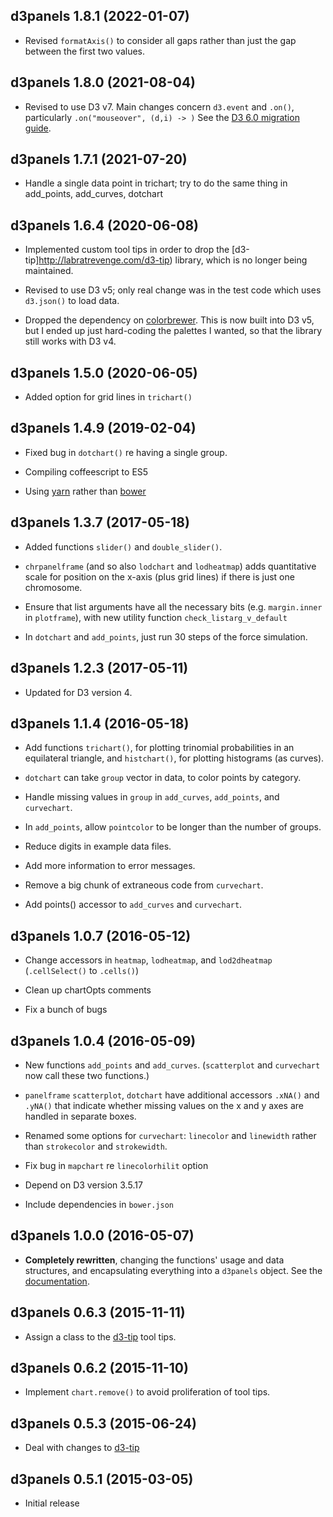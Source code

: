 ## d3panels 1.8.1 (2022-01-07)

- Revised `formatAxis()` to consider all gaps rather than just the gap
  between the first two values.


## d3panels 1.8.0 (2021-08-04)

- Revised to use D3 v7. Main changes concern `d3.event` and `.on()`,
  particularly `.on("mouseover", (d,i) -> )`
  See the [D3 6.0 migration
  guide](https://observablehq.com/@d3/d3v6-migration-guide).


## d3panels 1.7.1 (2021-07-20)

- Handle a single data point in trichart; try to do the same thing in
  add_points, add_curves, dotchart


## d3panels 1.6.4 (2020-06-08)

- Implemented custom tool tips in order to drop the
  [d3-tip]http://labratrevenge.com/d3-tip) library, which is no longer
  being maintained.

- Revised to use D3 v5; only real change was in the test code which
  uses `d3.json()` to load data.

- Dropped the dependency on
  [colorbrewer](https://github.com/jeanlauliac/colorbrewer).
  This is now built into D3 v5, but I ended up just hard-coding the
  palettes I wanted, so that the library still works with D3 v4.


## d3panels 1.5.0 (2020-06-05)

- Added option for grid lines in `trichart()`


## d3panels 1.4.9 (2019-02-04)

- Fixed bug in `dotchart()` re having a single group.

- Compiling coffeescript to ES5

- Using [yarn](https://yarnpkg.com) rather than [bower](https://bower.io)


## d3panels 1.3.7 (2017-05-18)

- Added functions `slider()` and `double_slider()`.

- `chrpanelframe` (and so also `lodchart` and `lodheatmap`) adds
  quantitative scale for position on the x-axis (plus grid lines) if
  there is just one chromosome.

- Ensure that list arguments have all the necessary bits
  (e.g. `margin.inner` in `plotframe`),
  with new utility function `check_listarg_v_default`

- In `dotchart` and `add_points`, just run 30 steps of the force
  simulation.


## d3panels 1.2.3 (2017-05-11)

- Updated for D3 version 4.


## d3panels 1.1.4 (2016-05-18)

- Add functions `trichart()`, for plotting trinomial probabilities in an
  equilateral triangle, and `histchart()`, for plotting histograms (as
  curves).

- `dotchart` can take `group` vector in data, to color points by category.

- Handle missing values in `group` in `add_curves`, `add_points`, and
  `curvechart`.

- In `add_points`, allow `pointcolor` to be longer than the number of
  groups.

- Reduce digits in example data files.

- Add more information to error messages.

- Remove a big chunk of extraneous code from `curvechart`.

- Add points() accessor to `add_curves` and `curvechart`.


## d3panels 1.0.7 (2016-05-12)

- Change accessors in `heatmap`, `lodheatmap`, and `lod2dheatmap`
  (`.cellSelect()` to `.cells()`)

- Clean up chartOpts comments

- Fix a bunch of bugs


## d3panels 1.0.4 (2016-05-09)

- New functions `add_points` and `add_curves`. (`scatterplot`
  and `curvechart` now call these two functions.)

- `panelframe` `scatterplot`, `dotchart` have additional accessors
  `.xNA()` and `.yNA()` that indicate whether missing values on the x
  and y axes are handled in separate boxes.

- Renamed some options for `curvechart`: `linecolor` and `linewidth`
  rather than `strokecolor` and `strokewidth`.

- Fix bug in `mapchart` re `linecolorhilit` option

- Depend on D3 version 3.5.17

- Include dependencies in `bower.json`


## d3panels 1.0.0 (2016-05-07)

- **Completely rewritten**, changing the functions' usage and data
  structures, and encapsulating everything into a `d3panels` object.
  See the [documentation](https://github.com/kbroman/d3panels/tree/main/doc).


## d3panels 0.6.3 (2015-11-11)

- Assign a class to the [d3-tip](https://github.com/Caged/d3-tip) tool tips.


## d3panels 0.6.2 (2015-11-10)

- Implement `chart.remove()` to avoid proliferation of tool tips.


## d3panels 0.5.3 (2015-06-24)

- Deal with changes to [d3-tip](https://github.com/Caged/d3-tip)


## d3panels 0.5.1 (2015-03-05)

- Initial release
